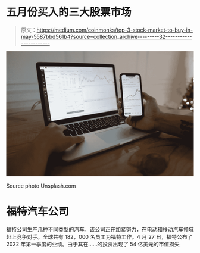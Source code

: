 # 五月份买入的三大股票市场

> 原文：<https://medium.com/coinmonks/top-3-stock-market-to-buy-in-may-5587bbd561b4?source=collection_archive---------32----------------------->

![](img/ef5461284c06699e314b4570147a961c.png)

Source photo Unsplash.com

# 福特汽车公司

福特公司生产几种不同类型的汽车。该公司正在加紧努力，在电动和移动汽车领域赶上竞争对手。全球共有 182，000 名员工为福特工作。4 月 27 日，福特公布了 2022 年第一季度的业绩。由于其在……的投资出现了 54 亿美元的市值损失